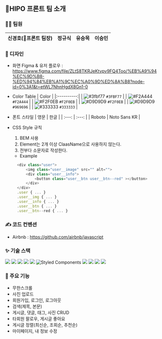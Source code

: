 ## 🦛HIPO 프론트 팀 소개

### 👬👫 팀원
| 신경호(👑프론트 팀장) | 정규식  | 유승목 | 이승민 |
|----|----|----|----|

### 🎨 디자인

- 화면 Figma & 유저 플로우 : https://www.figma.com/file/ZLtS8TKRJeKtvpv9FQ4Too/%EB%A9%94%EC%9D%B8-%ED%94%84%EB%A1%9C%EC%A0%9D%ED%8A%B8?node-id=0%3A1&t=etWL7NhnHgdX8Gn1-0

- Color Table
  | Color |
  |:----------:|
  | ![#3fbf77](https://placehold.co/15x15/3fbf77/3fbf77.png) `#3FBF77` |
  | ![#F2A444](https://placehold.co/15x15/F2A444/F2A444.png) `#F2A444` |
  | ![#F2F0EB](https://placehold.co/15x15/F2F0EB/F2F0EB.png) `#F2F0EB` |
  | ![#D9D9D9](https://placehold.co/15x15/D9D9D9/D9D9D9.png) `#F2F0EB` |
  | ![#D9D9D9](https://placehold.co/15x15/969696/969696.png) `#969696` |
  | ![#333333](https://placehold.co/15x15/33333/33333.png) `#333333` |

- 폰트 스타일
  | 영문 | 한글 |
  | :---: | :---: |
  | Roboto | Noto Sans KR |

- CSS Style 규칙</br>
  1. BEM 사용
  2. Element는 2개 이상 ClaasName으로 사용하지 않는다.
  3. 전부다 소문자로 작성한다.<br/>
  - Example
  ```javascript
    <div class="user">
        <img class="user__image" src="" alt="">
        <div class="user__info">
            <button class="user__btn user__btn--red" ></button>
        </div>
    </div>
    .user { ... }
    .user__img { ... }
    .user__info { ... }
    .user__btn { ... }
    .user__btn--red { ... }
  ```

### ✍️ 코드 컨벤션

- Airbnb : https://github.com/airbnb/javascript

### ✨ 기술 스택
<img src="https://img.shields.io/badge/html5-E34F26?style=for-the-badge&logo=html5&logoColor=white"> <img src="https://img.shields.io/badge/css-1572B6?style=for-the-badge&logo=css3&logoColor=white"> <img src="https://img.shields.io/badge/javascript-F7DF1E?style=for-the-badge&logo=javascript&logoColor=black"> <img src="https://img.shields.io/badge/react-61DAFB?style=for-the-badge&logo=react&logoColor=black"> <img src="https://img.shields.io/badge/Axios-181717?style=for-the-badge&logo=Axios&logoColor=white"> ![Styled Components](https://img.shields.io/badge/styled--components-DB7093?style=for-the-badge&logo=styled-components&logoColor=white) <img src="https://img.shields.io/badge/Redux-764ABC?style=for-the-badge&logo=Redux&logoColor=white"> <img src="https://img.shields.io/badge/Amazon S3-569A31?style=for-the-badge&logo=Amazon S3&logoColor=white"> <img src="https://img.shields.io/badge/Sentry-362D59?style=for-the-badge&logo=Sentry&logoColor=white"> <img src="https://img.shields.io/badge/Google Analytics-E37400?style=for-the-badge&logo=Google Analytics&logoColor=white">

### 👀 주요 기능
- 무한스크롤
- 사진 업로드
- 회원가입, 로그인, 로그아웃
- 검색(제목, 본문)
- 게시글, 댓글, 태그, 사진 CRUD
- 타회원 팔로우, 게시글 좋아요
- 게시글 정렬(최신순, 조회순, 추천순)
- 마이페이지, 내 정보 수정
